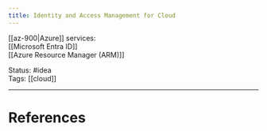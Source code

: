 ```yaml
---
title: Identity and Access Management for Cloud
---
```

[[az-900|Azure]] services:  
[[Microsoft Entra ID]]  
[[Azure Resource Manager (ARM)]]

Status: #idea  
Tags: [[cloud]]  

---
# References